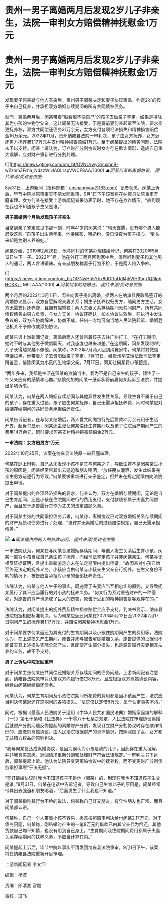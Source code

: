 # 贵州一男子离婚两月后发现2岁儿子非亲生，法院一审判女方赔偿精神抚慰金1万元

# 贵州一男子离婚两月后发现2岁儿子非亲生，法院一审判女方赔偿精神抚慰金1万元

发现妻子何某疑与他人有染后，贵州男子闵某决定和妻子协议离婚，约定2岁的孩子由自己抚养，并承担双方婚姻存续期间的所有共同债权债务。

然而，离婚两月后，闵某带着“越看越不像自己”的孩子去做亲子鉴定，结果是排除其为小孩的生物学父亲。这让闵某无法接受，于是将前妻何某起诉至法院，要求变更抚养权，双方共同偿还债务31万余元，女方支付各项经济损失和精神损害赔偿金16万余元。2022年11月，贵州纳雍县法院一审判决，孩子由女方抚养，女方返还男方抚养费1.17万元并支付精神损害赔偿1万元。至于闵某提出的债务问题，法院未予以支持。闵某上诉认为，订立财产分割协议时女方存在欺诈情形，造成自己重大误解，应对财产重新进行分割处理。

![](https://inews.gtimg.com/om_bt/OVNOrwyGnuxhnB-
wZzhmZFd1a_NdzzWlvlAOLrspVWCF8AA/1000) _▲闵某何某的离婚协议。 图片来源/受访者供图_

8月31日，上游新闻（报料邮箱：cnshangyou@163.com）记者获悉，闵某上诉后，毕节中院以原审事实不清发回重审，9月1日下午该案将在纳雍县法院重审开庭审理。女方何某在接受上游新闻记者采访表示时，她不存在欺诈情形。“直到现在我也不知道孩子生父是谁。”

**男子离婚两个月后发现孩子非亲生**

当拿到亲子鉴定意见书那一刻，时年41岁的闵某说：“晴天霹雳，没有哪个男人能忍受这些。”自孩子出生两年来，他换尿布、喂奶粉，没日没夜为孩子操心，“到头来却是为别人养的娃。”

闵某介绍，2019年2月28日，他与同村的何某办理结婚登记，何某在2020年5月12日生下一子。2022年1月，他在外打工两月回到家中后，偶然听到妻子和其他男人的通话，两人言语暧昧。有亲戚朋友称妻子行为不检，于是两人陷入争吵。

![](https://inews.gtimg.com/om_bt/Ol7NwHh5Ybx8dOI1uUdl4jhVIH3bqUQ3lpbHCKKz-
MhLAAA/1000) _▲闵某何某的结婚证。 图片来源/受访者供图_

两个月后的2022年3月11日，闵某向妻子提出离婚。据两人在纳雍县民政局签订的离婚协议显示，双方自愿解除夫妻关系；婚生子抚养权归男方，随同男方生活，女方无需支付抚养费，且拥有探望权；两人夫妻关系存续期间无共同财产，所有共同债权债务由男方负责，与女方无关。协议还确认，如本协议生效后，在执行中发生争议的，双方应协商解决，协商不成，任何一方均可向当地人民法院起诉，婚姻登记机关不予修改或添加协议。

闵某告诉上游新闻记者，离婚后两人还曾带着孩子去往广州打工。“在打工期间，她时不时与其他男子微信聊天，对我态度也越来越差。”在这期间，闵某发现2岁的儿子长得越来越不像他。闵某称，2022年7月两人回到纳雍家中，何某将其微信电话拉黑，他带着儿子去贵阳做亲子鉴定。7月13日，经贵州华艾瑞法医司法鉴定所鉴定，排除闵某为小孩的生物学父亲。7月17日，闵某让何某将小孩接走。

“两年多来，我都是生活在贺某的欺骗当中，我为不是自己亲生的孩子，倾注了一个父亲应有的感情和心血。”悲愤交加的闵某一纸诉状将前妻何某起诉至法院，并提出多项诉求。

闵某认为，何某在两人婚姻存续期间与其他异性发生性关系，导致生育不属于自己的孩子，存在重大过错，孩子应由何某抚养，自己无需承担抚养费，同时何某应对婚姻存续期间的共同债务承担偿还责任。

闵某告诉记者，在与何某结婚后，两人曾共同向银行先后贷款31万余元用于生活开支。起诉书显示，闵某还主张让何某偿还生育期间以及孩子住院治疗期间产生的费用14万余元，同时要求何某支付精神损害赔偿金2万元。

**一审法院：女方赔男方1万元**

2022年10月25日，该案在纳雍县法院原一审开庭审理。

何某在庭上辩称，自己从未发现小孩不是其与何某之子，导致生育不是闵某亲生小孩的原因是，闵某经常带其出去逼迫和朋友喝酒，“放任朋友灌酒，发生此结果完全由男方前述行为导致。”何某要求重新进行亲子鉴定，但并未在规定期限内向法院提出申请。

对于闵某提出的各项经济损失的要求，何某认为，双方在婚姻存续期间，无论是自己生育期间，还是小孩在住院期间进行的费用支付，支付款项都属于夫妻共同财产，而且属于原告履行其作为丈夫的法定照顾义务。

对于闵某主张的共同承担债务诉求，何某称，离婚协议已对双方婚姻关系存续期间的财产及债权债务进行了处理，“法律并无离婚后的过错赔偿规定，自己无需承担债务。”

![](https://inews.gtimg.com/om_bt/OPo8xH5Yi194zbXtN1zoRTen9V_PtLUpL2mIQYgALo9rAAA/1000)
_▲闵某提供的两人的贷款证明。 图片来源/受访者供图_

一审法院认为，何某在与闵某合法婚姻存续期间，与他人发生关系后生育小孩，闵某一直将小孩当成自己亲生孩子抚养，而经司法鉴定孩子并非闵某亲生，何某亦无相反证据证明，且提出重新鉴定亦未在法定期限内提出申请。“故闵某对小孩自始至终无法定的抚养义务，小孩应当由何某与小孩亲生父亲自行抚养。在生父身份不明的情况下，被告应当承担对小孩的全部抚养责任。”

法院认为，何某与他人生子的事实，既违背了夫妻应当互相忠实的原则，又导致闵某履行了其不应当履行的对小孩的抚养义务。“何某行为系对原告财产的一种侵犯，对原告的尊严也造成了巨大的伤害，原告所受到的精神损害是客观存在的。”

法院认为，对闵某提出的抚养费及精神损害赔偿金应予支持。判决书显示，纳雍县法院根据相应标准判决，认为何某应返还闵某在2020年5月12日至2022年7月17日期间产生的抚养费1.17万元，并赔偿闵某精神抚慰金1万元。

对于闵某要求何某返还为其支付的生育期间以及小孩住院期间产生的费用等，法院认为，在上述损失产生期间，原告并未与被告解除婚姻关系，原告提供的证据也不能证实其上述损失实际全部产生，且即使产生部分损失，也是原告履行夫妻相互扶养的义务，故不予支持。

**男子上诉后中院发回重审**

对于闵某主张何某应共同偿还婚姻关系存续期间的债务问题，上游新闻记者注意到，纳雍县法院原审只认定双方向银行借贷8万元，且应根据双方离婚协议内容，继续由闵某继续偿还债务。

闵某认为，何某生育期间及小孩住院期间所花费的费用都是因小孩而产生，法院应当判决何某返还在这期间的各项损失。“法院仅认定借8万元，属于认定事实不清。”

同时，根据《最高人民法院关于适用《中华人民共和国民法典》婚姻家庭编的解释（一）》第七十条和《民法典》一千零八十七条之规定，人民法院在审理协议离婚后就财产分割问题反悔提起的离婚财产分割，发现订立财产分割协议时存在欺诈情形的，应撤销离婚协议。由人民法院根据财产的具体情况，按照照顾子女、女方和无过错方权益的原则判决。

“我与何某签达成离婚协议，是因为误认为小孩是我的儿子，因此存在重大误解，并非我真实意愿，返回请求重新分割和处理财产符合法律规定。”一审判决书下达后，闵某提起上诉。他认为法院只变更离婚协议中的抚养权，而不变更财产分割债务承担事项“于法无据”。

“签订离婚协议时我也不知道孩子不是他（闵某）的，到现在我也不知道孩子生父是谁。”8月31日，何某在电话中告诉记者，导致自己生育此子的原因是，闵某经常带其出去强迫和朋友喝酒，“后面发生了什么我也不知道。”

对于闵某指称其行为不检的说法，何某称自己好交朋友，有异性朋友也正常，而且闵某都认识。

何某称，自己一个人带着小孩不容易，愿意按照原审判决给付闵某2.17万元。对于债务问题，何某称，刚结婚时产生的一笔8万元的借款已由其父亲代为偿还，其他贷款自己均不知情，也没有用到自己身上。“生育期间及住院期间费用都属于夫妻关系存续期间的扶养义务，不应当计算在内。”

闵某提起上诉后，毕节中院以事实不清发回纳雍县法院重审。9月1日下午，该案将在纳雍县法院重新开庭审理。

上游新闻记者 李文滔

编辑：杨波

责编：郎清湘 官毅

审核：冯飞

